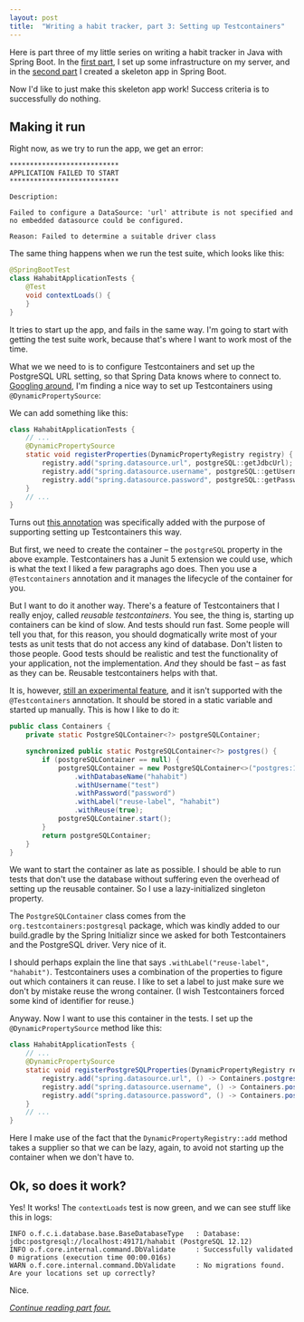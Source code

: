 ```yaml
---
layout: post
title:  "Writing a habit tracker, part 3: Setting up Testcontainers"
---
```


Here is part three of my little series on writing a habit tracker in Java with Spring Boot. In the [first part](/posts/2023-01-01-writing-a-habit-tracker), I set up some infrastructure on my server, and in the [second part](/posts/2023-01-02-habit-tracker-part-two-spring-boot) I created a skeleton app in Spring Boot. 

Now I'd like to just make this skeleton app work! Success criteria is to successfully do nothing.  

## Making it run

Right now, as we try to run the app, we get an error:

```text
***************************
APPLICATION FAILED TO START
***************************

Description:

Failed to configure a DataSource: 'url' attribute is not specified and no embedded datasource could be configured.

Reason: Failed to determine a suitable driver class
```

The same thing happens when we run the test suite, which looks like this:

```java
@SpringBootTest
class HahabitApplicationTests {
    @Test
    void contextLoads() {
    }
}
```

It tries to start up the app, and fails in the same way. I'm going to start with getting the test suite work, because that's where I want to work most of the time.  

What we we need to is to configure Testcontainers and set up the PostgreSQL URL setting, so that Spring Data knows where to connect to. [Googling around](https://www.atomicjar.com/2022/08/integration-testing-for-spring-boot-with-testcontainers/), I'm finding a nice way to set up Testcontainers using `@DynamicPropertySource`:

We can add something like this:

```java
class HahabitApplicationTests {
    // ...
    @DynamicPropertySource
    static void registerProperties(DynamicPropertyRegistry registry) {
        registry.add("spring.datasource.url", postgreSQL::getJdbcUrl);
        registry.add("spring.datasource.username", postgreSQL::getUsername);
        registry.add("spring.datasource.password", postgreSQL::getPassword);
    }
    // ...
}
```

Turns out [this annotation](https://docs.spring.io/spring-framework/docs/current/javadoc-api/org/springframework/test/context/DynamicPropertySource.html) was specifically added with the purpose of supporting setting up Testcontainers this way.  

But first, we need to create the container – the `postgreSQL` property in the above example. Testcontainers has a Junit 5 extension we could use, which is what the text I liked a few paragraphs ago does. Then you use a `@Testcontainers` annotation and it manages the lifecycle of the container for you. 

But I want to do it another way. There's a feature of Testcontainers that I really enjoy, called _reusable testcontainers_. You see, the thing is, starting up containers can be kind of slow. And tests should run fast. Some people will tell you that, for this reason, you should dogmatically write most of your tests as unit tests that do not access any kind of database. Don't listen to those people. Good tests should be realistic and test the functionality of your application, not the implementation. _And_ they should be fast – as fast as they can be. Reusable testcontainers helps with that.

It is, however, [still an experimental feature](https://www.testcontainers.org/features/reuse/), and it isn't supported with the `@Testcontainers` annotation. It should be stored in a static variable and started up manually. This is how I like to do it:

```java
public class Containers {
    private static PostgreSQLContainer<?> postgreSQLContainer;

    synchronized public static PostgreSQLContainer<?> postgres() {
        if (postgreSQLContainer == null) {
            postgreSQLContainer = new PostgreSQLContainer<>("postgres:12.12")
                .withDatabaseName("hahabit")
                .withUsername("test")
                .withPassword("password")
                .withLabel("reuse-label", "hahabit")
                .withReuse(true);
            postgreSQLContainer.start();
        }
        return postgreSQLContainer;
    }
}
```

We want to start the container as late as possible. I should be able to run tests that don't use the database without suffering even the overhead of setting up the reusable container. So I use a lazy-initialized singleton property. 

The `PostgreSQLContainer` class comes from the `org.testcontainers:postgresql` package, which was kindly added to our build.gradle by the Spring Initializr since we asked for both Testcontainers and the PostgreSQL driver. Very nice of it. 

I should perhaps explain the line that says `.withLabel("reuse-label", "hahabit")`. Testcontainers uses a combination of the properties to figure out which containers it can reuse. I like to set a label to just make sure we don't by mistake reuse the wrong container. (I wish Testcontainers forced some kind of identifier for reuse.)  

Anyway. Now I want to use this container in the tests. I set up the `@DynamicPropertySource` method like this:

```java
class HahabitApplicationTests {
    // ...
    @DynamicPropertySource
    static void registerPostgreSQLProperties(DynamicPropertyRegistry registry) {
        registry.add("spring.datasource.url", () -> Containers.postgres().getJdbcUrl());
        registry.add("spring.datasource.username", () -> Containers.postgres().getUsername());
        registry.add("spring.datasource.password", () -> Containers.postgres().getPassword());
    }
    // ... 
}
```

Here I make use of the fact that the `DynamicPropertyRegistry::add` method takes a supplier so that we can be lazy, again, to avoid not starting up the container when we don't have to.   

## Ok, so does it work?

Yes! It works! The `contextLoads` test is now green, and we can see stuff like this in logs:

```text
INFO o.f.c.i.database.base.BaseDatabaseType   : Database: jdbc:postgresql://localhost:49171/hahabit (PostgreSQL 12.12)
INFO o.f.core.internal.command.DbValidate     : Successfully validated 0 migrations (execution time 00:00.016s)
WARN o.f.core.internal.command.DbValidate     : No migrations found. Are your locations set up correctly?

```

Nice. 

_[Continue reading part four.](/posts/2023-01-04-habit-tracker-functionality-and-first-migration)_
